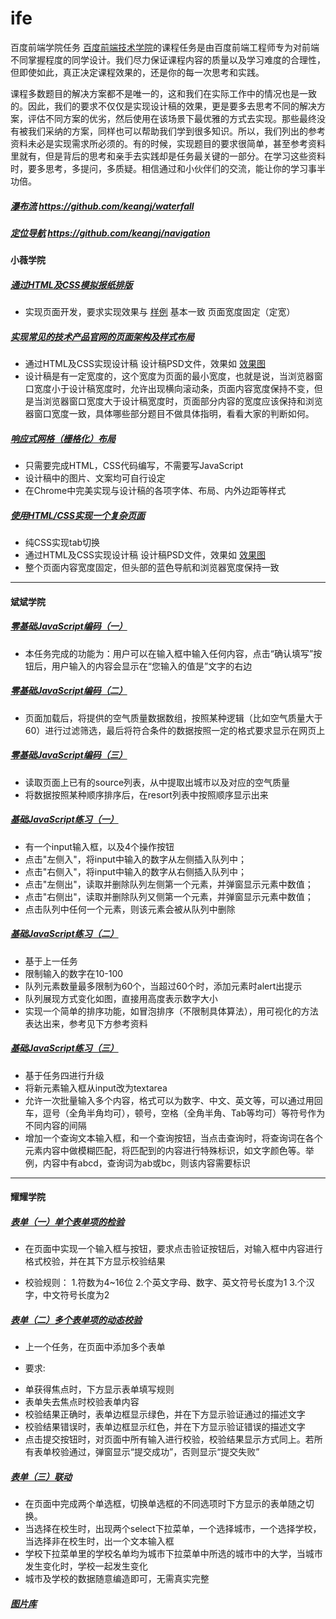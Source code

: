 # ife
百度前端学院任务
[百度前端技术学院](http://ife.baidu.com/)的课程任务是由百度前端工程师专为对前端不同掌握程度的同学设计。我们尽力保证课程内容的质量以及学习难度的合理性，但即使如此，真正决定课程效果的，还是你的每一次思考和实践。

课程多数题目的解决方案都不是唯一的，这和我们在实际工作中的情况也是一致的。因此，我们的要求不仅仅是实现设计稿的效果，更是要多去思考不同的解决方案，评估不同方案的优劣，然后使用在该场景下最优雅的方式去实现。那些最终没有被我们采纳的方案，同样也可以帮助我们学到很多知识。所以，我们列出的参考资料未必是实现需求所必须的。有的时候，实现题目的要求很简单，甚至参考资料里就有，但是背后的思考和亲手去实践却是任务最关键的一部分。在学习这些资料时，要多思考，多提问，多质疑。相信通过和小伙伴们的交流，能让你的学习事半功倍。


##### [瀑布流](https://keangj.github.io/waterfall) https://github.com/keangj/waterfall
##### [定位导航](https://keangj.github.io/navigation/) https://github.com/keangj/navigation

#### 小薇学院

##### [通过HTML及CSS模拟报纸排版](https://keangj.github.io/ife/xiaowei/task06/index06.html)
* 实现页面开发，要求实现效果与 [样例](https://github.com/keangj/ife/blob/master/xiaowei/task06/image/task.jpg) 基本一致
页面宽度固定（定宽）

##### [实现常见的技术产品官网的页面架构及样式布局](https://keangj.github.io/ife/xiaowei/task07/index07.html)
* 通过HTML及CSS实现设计稿 设计稿PSD文件，效果如 [效果图](https://github.com/keangj/ife/blob/master/xiaowei/task07/images/task.jpg)
* 设计稿是有一定宽度的，这个宽度为页面的最小宽度，也就是说，当浏览器窗口宽度小于设计稿宽度时，允许出现横向滚动条，页面内容宽度保持不变，但是当浏览器窗口宽度大于设计稿宽度时，页面部分内容的宽度应该保持和浏览器窗口宽度一致，具体哪些部分题目不做具体指明，看看大家的判断如何。

##### [响应式网格（栅格化）布局](https://keangj.github.io/ife/xiaowei/task08/index.html)
* 只需要完成HTML，CSS代码编写，不需要写JavaScript
* 设计稿中的图片、文案均可自行设定
* 在Chrome中完美实现与设计稿的各项字体、布局、内外边距等样式

##### [使用HTML/CSS实现一个复杂页面](https://keangj.github.io/ife/xiaowei/task09/index.html)
* 纯CSS实现tab切换
* 通过HTML及CSS实现设计稿 设计稿PSD文件，效果如 [效果图](https://github.com/keangj/ife/blob/master/xiaowei/task09/images/task.jpg)
* 整个页面内容宽度固定，但头部的蓝色导航和浏览器宽度保持一致

---

#### 斌斌学院

##### [零基础JavaScript编码（一）](https://keangj.github.io/ife/binbin/task.html)
* 本任务完成的功能为：用户可以在输入框中输入任何内容，点击“确认填写”按钮后，用户输入的内容会显示在“您输入的值是”文字的右边

##### [零基础JavaScript编码（二）](https://keangj.github.io/ife/binbin/task01.html)
* 页面加载后，将提供的空气质量数据数组，按照某种逻辑（比如空气质量大于60）进行过滤筛选，最后将符合条件的数据按照一定的格式要求显示在网页上

##### [零基础JavaScript编码（三）](https://keangj.github.io/ife/binbin/task02.html)
* 读取页面上已有的source列表，从中提取出城市以及对应的空气质量
* 将数据按照某种顺序排序后，在resort列表中按照顺序显示出来

##### [基础JavaScript练习（一）](https://keangj.github.io/ife/binbin/task03/index.html)
* 有一个input输入框，以及4个操作按钮
* 点击"左侧入"，将input中输入的数字从左侧插入队列中；
* 点击"右侧入"，将input中输入的数字从右侧插入队列中；
* 点击"左侧出"，读取并删除队列左侧第一个元素，并弹窗显示元素中数值；
* 点击"右侧出"，读取并删除队列又侧第一个元素，并弹窗显示元素中数值；
* 点击队列中任何一个元素，则该元素会被从队列中删除

##### [基础JavaScript练习（二）](https://keangj.github.io/ife/binbin/task04/index04.html)
* 基于上一任务
* 限制输入的数字在10-100
* 队列元素数量最多限制为60个，当超过60个时，添加元素时alert出提示
* 队列展现方式变化如图，直接用高度表示数字大小
* 实现一个简单的排序功能，如冒泡排序（不限制具体算法），用可视化的方法表达出来，参考见下方参考资料

##### [基础JavaScript练习（三）](https://keangj.github.io/ife/binbin/task05/index05.html)
* 基于任务四进行升级
* 将新元素输入框从input改为textarea
* 允许一次批量输入多个内容，格式可以为数字、中文、英文等，可以通过用回车，逗号（全角半角均可），顿号，空格（全角半角、Tab等均可）等符号作为不同内容的间隔
* 增加一个查询文本输入框，和一个查询按钮，当点击查询时，将查询词在各个元素内容中做模糊匹配，将匹配到的内容进行特殊标识，如文字颜色等。举例，内容中有abcd，查询词为ab或bc，则该内容需要标识

---

#### 耀耀学院

##### [表单（一）单个表单项的检验](https://keangj.github.io/ife/yaoyao/task01/index.html)
* 在页面中实现一个输入框与按钮，要求点击验证按钮后，对输入框中内容进行格式校验，并在其下方显示校验结果

* 校验规则：
 1.符数为4~16位
 2.个英文字母、数字、英文符号长度为1
 3.个汉字，中文符号长度为2

##### [表单（二）多个表单项的动态校验](https://keangj.github.io/ife/yaoyao/task02/index.html)
* 上一个任务，在页面中添加多个表单

* 要求:
 - 单获得焦点时，下方显示表单填写规则
 - 表单失去焦点时校验表单内容
 - 校验结果正确时，表单边框显示绿色，并在下方显示验证通过的描述文字
 - 校验结果错误时，表单边框显示红色，并在下方显示验证错误的描述文字
 - 点击提交按钮时，对页面中所有输入进行校验，校验结果显示方式同上。若所有表单校验通过，弹窗显示“提交成功”，否则显示“提交失败”

##### [表单（三）联动](https://keangj.github.io/ife/yaoyao/task03/index.html)
* 在页面中完成两个单选框，切换单选框的不同选项时下方显示的表单随之切换。
* 当选择在校生时，出现两个select下拉菜单，一个选择城市，一个选择学校，当选择非在校生时，出一个文本输入框
* 学校下拉菜单里的学校名单均为城市下拉菜单中所选的城市中的大学，当城市发生变化时，学校一起发生变化
* 城市及学校的数据随意编造即可，无需真实完整

##### [图片库](https://keangj.github.io/Gallery/JavaScript%E5%9B%BE%E7%89%87%E5%BA%93/Gallery.html)
